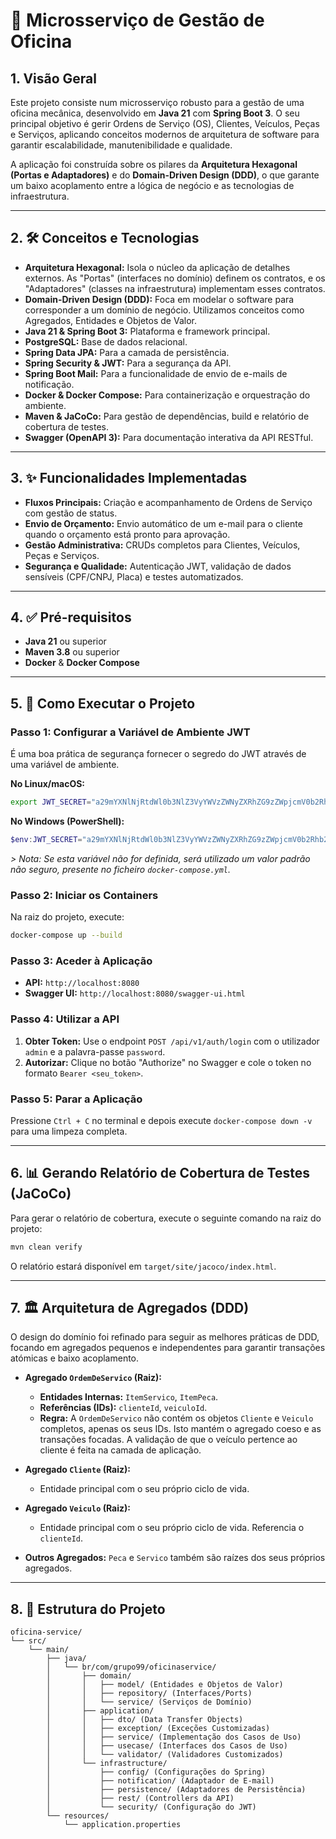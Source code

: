 # 📝 Microsserviço de Gestão de Oficina

## 1. Visão Geral

Este projeto consiste num microsserviço robusto para a gestão de uma oficina mecânica, desenvolvido em **Java 21** com **Spring Boot 3**. O seu principal objetivo é gerir Ordens de Serviço (OS), Clientes, Veículos, Peças e Serviços, aplicando conceitos modernos de arquitetura de software para garantir escalabilidade, manutenibilidade e qualidade.

A aplicação foi construída sobre os pilares da **Arquitetura Hexagonal (Portas e Adaptadores)** e do **Domain-Driven Design (DDD)**, o que garante um baixo acoplamento entre a lógica de negócio e as tecnologias de infraestrutura.

---

## 2. 🛠️ Conceitos e Tecnologias

- **Arquitetura Hexagonal:** Isola o núcleo da aplicação de detalhes externos. As "Portas" (interfaces no domínio) definem os contratos, e os "Adaptadores" (classes na infraestrutura) implementam esses contratos.
- **Domain-Driven Design (DDD):** Foca em modelar o software para corresponder a um domínio de negócio. Utilizamos conceitos como Agregados, Entidades e Objetos de Valor.
- **Java 21 & Spring Boot 3:** Plataforma e framework principal.
- **PostgreSQL:** Base de dados relacional.
- **Spring Data JPA:** Para a camada de persistência.
- **Spring Security & JWT:** Para a segurança da API.
- **Spring Boot Mail:** Para a funcionalidade de envio de e-mails de notificação.
- **Docker & Docker Compose:** Para containerização e orquestração do ambiente.
- **Maven & JaCoCo:** Para gestão de dependências, build e relatório de cobertura de testes.
- **Swagger (OpenAPI 3):** Para documentação interativa da API RESTful.

---

## 3. ✨ Funcionalidades Implementadas

- **Fluxos Principais:** Criação e acompanhamento de Ordens de Serviço com gestão de status.
- **Envio de Orçamento:** Envio automático de um e-mail para o cliente quando o orçamento está pronto para aprovação.
- **Gestão Administrativa:** CRUDs completos para Clientes, Veículos, Peças e Serviços.
- **Segurança e Qualidade:** Autenticação JWT, validação de dados sensíveis (CPF/CNPJ, Placa) e testes automatizados.

---

## 4. ✅ Pré-requisitos

- **Java 21** ou superior
- **Maven 3.8** ou superior
- **Docker** & **Docker Compose**

---

## 5. 🚀 Como Executar o Projeto

### Passo 1: Configurar a Variável de Ambiente JWT
É uma boa prática de segurança fornecer o segredo do JWT através de uma variável de ambiente.

**No Linux/macOS:**
```bash
export JWT_SECRET="a29mYXNlNjRtdWl0b3NlZ3VyYWVzZWNyZXRhZG9zZWpjcmV0b2Rhb2ZpY2luYQ=="
```

**No Windows (PowerShell):**
```powershell
$env:JWT_SECRET="a29mYXNlNjRtdWl0b3NlZ3VyYWVzZWNyZXRhZG9zZWpjcmV0b2Rhb2ZpY2luYQ=="
```
*> Nota: Se esta variável não for definida, será utilizado um valor padrão não seguro, presente no ficheiro `docker-compose.yml`.*

### Passo 2: Iniciar os Containers
Na raiz do projeto, execute:
```bash
docker-compose up --build
```

### Passo 3: Aceder à Aplicação
- **API:** `http://localhost:8080`
- **Swagger UI:** `http://localhost:8080/swagger-ui.html`

### Passo 4: Utilizar a API
1.  **Obter Token:** Use o endpoint `POST /api/v1/auth/login` com o utilizador `admin` e a palavra-passe `password`.
2.  **Autorizar:** Clique no botão "Authorize" no Swagger e cole o token no formato `Bearer <seu_token>`.

### Passo 5: Parar a Aplicação
Pressione `Ctrl + C` no terminal e depois execute `docker-compose down -v` para uma limpeza completa.

---

## 6. 📊 Gerando Relatório de Cobertura de Testes (JaCoCo)

Para gerar o relatório de cobertura, execute o seguinte comando na raiz do projeto:
```bash
mvn clean verify
```
O relatório estará disponível em `target/site/jacoco/index.html`.

---

## 7. 🏛️ Arquitetura de Agregados (DDD)

O design do domínio foi refinado para seguir as melhores práticas de DDD, focando em agregados pequenos e independentes para garantir transações atómicas e baixo acoplamento.

- **Agregado `OrdemDeServico` (Raiz):**
  - **Entidades Internas:** `ItemServico`, `ItemPeca`.
  - **Referências (IDs):** `clienteId`, `veiculoId`.
  - **Regra:** A `OrdemDeServico` não contém os objetos `Cliente` e `Veiculo` completos, apenas os seus IDs. Isto mantém o agregado coeso e as transações focadas. A validação de que o veículo pertence ao cliente é feita na camada de aplicação.

- **Agregado `Cliente` (Raiz):**
  - Entidade principal com o seu próprio ciclo de vida.

- **Agregado `Veiculo` (Raiz):**
  - Entidade principal com o seu próprio ciclo de vida. Referencia o `clienteId`.

- **Outros Agregados:** `Peca` e `Servico` também são raízes dos seus próprios agregados.

---

## 8. 📁 Estrutura do Projeto

```plaintext
oficina-service/
└── src/
    └── main/
        ├── java/
        │   └── br/com/grupo99/oficinaservice/
        │       ├── domain/
        │       │   ├── model/ (Entidades e Objetos de Valor)
        │       │   ├── repository/ (Interfaces/Ports)
        │       │   └── service/ (Serviços de Domínio)
        │       ├── application/
        │       │   ├── dto/ (Data Transfer Objects)
        │       │   ├── exception/ (Exceções Customizadas)
        │       │   ├── service/ (Implementação dos Casos de Uso)
        │       │   ├── usecase/ (Interfaces dos Casos de Uso)
        │       │   └── validator/ (Validadores Customizados)
        │       └── infrastructure/
        │           ├── config/ (Configurações do Spring)
        │           ├── notification/ (Adaptador de E-mail)
        │           ├── persistence/ (Adaptadores de Persistência)
        │           ├── rest/ (Controllers da API)
        │           └── security/ (Configuração do JWT)
        └── resources/
            └── application.properties
